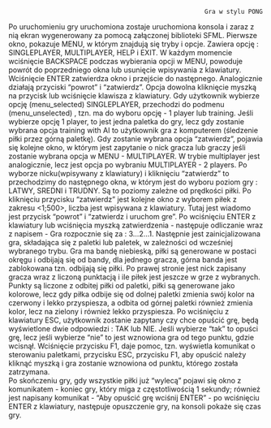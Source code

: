 				                                          Gra w stylu PONG

Po uruchomieniu gry uruchomiona zostaje uruchomiona konsola i zaraz z nią ekran wygenerowany za pomocą załączonej biblioteki SFML. Pierwsze okno, pokazuje MENU, w którym znajdują się tryby i opcje. Zawiera opcję : SINGLEPLAYER, MULTIPLAYER, HELP i EXIT.  W każdym momencie wciśnięcie BACKSPACE podczas wybierania opcji w MENU, powoduje powrót do poprzedniego okna lub usunięcie wpisywania z klawiatury. Wciśnięcie ENTER zatwierdza okno i przejście do następnego. Analogicznie działają przyciski “powrot” i “zatwierdz”. Opcja dowolna kliknięcie myszką na przycisk lub wciśnięcie klawisza z klawiatury.
Gdy użytkownik wybierze opcję (menu_selected) SINGLEPLAYER, przechodzi do podmenu (menu_unselected) , tzn. ma do wyboru opcję - 1 player lub training. Jeśli wybierze opcję 1 player, to jest jedna paletka do gry, lecz gdy zostanie wybrana opcja training with AI to użytkownik gra z komputerem (śledzenie piłki przez górną paletkę). 
Gdy zostanie wybrana opcja “zatwierdz”, pojawia się kolejne okno, w którym jest zapytanie o nick gracza lub graczy jeśli zostanie wybrana opcja w MENU - MULTIPLAYER. W trybie multiplayer jest analogicznie, lecz jest opcja po wybraniu MULTIPLAYER - 2 players.
Po wyborze nicku(wpisywany z klawiatury) i kliknięciu “zatwierdz” to przechodzimy do następnego okna, w którym jest do wyboru poziom gry : LATWY, SREDNI i TRUDNY. Są to poziomy zależne od prędkości piłki. Po kliknięciu przycisku “zatwierdz” jest kolejne okno z wyborem piłek z zakresu <1;500>, liczba jest wpisywana z klawiatury. 
Tutaj jest wiadomo jest przycisk “powrot” i “zatwierdz i uruchom gre”. 
Po wciśnięciu ENTER z klawiatury lub wciśnięcia myszką zatwierdzenia - następuje odliczanie wraz z napisem - Gra rozpocznie się za : 3…2…1. Następnie jest zainicjalizowana gra, składająca się z paletki lub paletek, w zależności od wcześniej wybranego trybu. 
Gra ma bandę niebieską, piłki są generowane w postaci okręgu i odbijają się od bandy, dla jednego gracza, górna banda jest zablokowana tzn. odbijają się piłki. 
Po prawej stronie jest nick zapisany gracza wraz z liczoną punktacją i ile piłek jest jeszcze w grze z wybranych. Punkty są liczone z odbitej piłki od paletki, piłki są generowane jako kolorowe, lecz gdy piłka odbije się od dolnej paletki zmienia swój kolor na czerwony i lekko przyspiesza, a odbita od górnej paletki również zmienia kolor, lecz na zielony i również lekko przyspiesza. Po wciśnięciu z klawiatury ESC, użytkownik zostanie zapytany czy chce opuścić grę, będą wyświetlone dwie odpowiedzi : TAK lub NIE. 
Jeśli wybierze “tak” to opuści grę, lecz jeśli wybierze “nie” to jest wznowiona gra od tego punktu, gdzie wcisnął. Wciśnięcie przycisku F1, daje pomoc, tzn. wyświetla komunikat o sterowaniu paletkami, przycisku ESC, przycisku F1, aby opuścić należy kliknąć myszką i gra zostanie wznowiona od punktu, którego została zatrzymana.  
Po skończeniu gry, gdy wszystkie piłki już “wylecą” pojawi się okno z komunikatem - koniec gry, który miga z częstotliwością 1 sekundy; również jest napisany komunikat - “Aby opuścić grę wciśnij ENTER” - po wciśnięciu ENTER z klawiatury, następuje opuszczenie gry, na konsoli pokaże się czas gry. 

